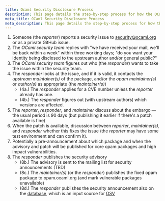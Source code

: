 ```yaml
---
title: Ocaml Security Disclosure Process
description: This page details the step-by-step process for how the OCaml security team handles the reporting, patching, and disclosure of security vulnerabilities.
meta_title: OCaml Security Disclosure Process
meta_description: This page details the step-by-step process for how the OCaml security team handles the reporting, patching, and disclosure of security vulnerabilities.
---
```


1. Someone (the *reporter*) reports a security issue to [security@ocaml.org](mailto:security@ocaml.org) or as a private GitHub issue.
2. The *OCaml security team* replies with "we have received your mail, we'll be back within a week" within three working days; "do you want your identity being disclosed to the upstream author and/or general public?"
3. The *OCaml security team* figures out who (the *responder*) wants to take the issue within the security team.
4. The *responder* looks at the issue, and if it is valid, it contacts the *upstream maintainer(s)* of the package, and/or the *opam maintainer(s)* or *author(s)* as appropriate (the *maintainer(s)*)
   - (4a.) The *responder* applies for a CVE number unless the *reporter* already has one.
   - (4b.) The *responder* figures out (with upstream authors) which versions are affected.
5. The *reporter*, *responder*, and *maintainer* discuss about the embargo &mdash; the usual period is 90 days (but publishing it earlier if there's a patch available is fine)
6. When the patch is available, discussion between *reporter*, *maintainer(s)*, and *responder* whether this fixes the issue (the *reporter* may have some test environment and can confirm it).
7. Potentially a pre-announcement about which package and when the advisory and patch will be published for core opam packages and high impact vulnerabilities.
8. The *responder* publishes the security advisory
   - (8b.) The advisory is sent to the mailing list for security announcements (TBD)
   - (8c.) The *maintainer(s)* (or the *responder*) publishes the fixed opam package to opam.ocaml.org (and mark vulnerable packages unavailable)
   - (8d.) The *responder* publishes the security announcement also on the [database](https://github.com/ocaml/security-advisories), which is an input source for [OSV](https://osv.dev)
